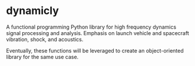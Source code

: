 # dynamicly

A functional programming Python library for high frequency dynamics signal processing and analysis. Emphasis on launch vehicle and spacecraft vibration, shock, and acoustics.

Eventually, these functions will be leveraged to create an object-oriented library for the same use case.
